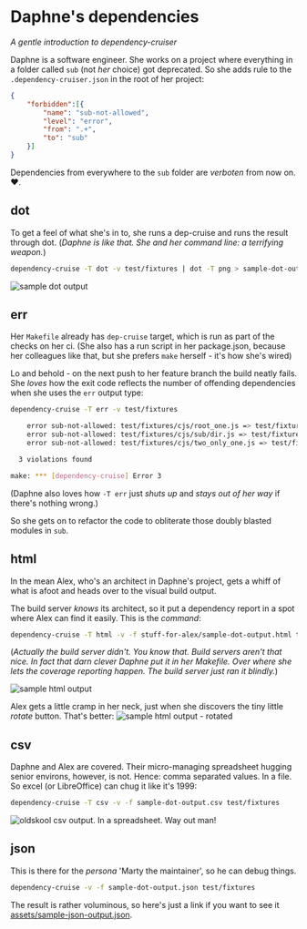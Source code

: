 # Daphne's dependencies
_A gentle introduction to dependency-cruiser_

Daphne is a software engineer. She works on a project where everything in  a
folder called `sub` (not _her_ choice) got deprecated. So she adds rule to
the `.dependency-cruiser.json` in the root of her project:

```json
{
    "forbidden":[{
        "name": "sub-not-allowed",
        "level": "error",
        "from": ".+",
        "to": "sub"
    }]
}
```
Dependencies from everywhere to the `sub` folder are _verboten_ from now on. :heart:.

## dot
To get a feel of what she's in to, she runs a dep-cruise and runs the result
through dot. (_Daphne is like that. She and her command line: a *terrifying*
weapon._)
```sh
dependency-cruise -T dot -v test/fixtures | dot -T png > sample-dot-output.png
```
![sample dot output](https://raw.githubusercontent.com/sverweij/dependency-cruiser/master/doc/assets/sample-dot-output.png)

## err
Her `Makefile` already has `dep-cruise` target, which is run as part of the
checks on her ci. (She also has a run script in her package.json, because her
colleagues like that, but she prefers `make` herself - it's how she's wired)

Lo and behold - on the next push to her feature branch the build neatly fails.
She _loves_ how the exit code reflects the number of offending dependencies when
she uses the `err` output type:
```sh
dependency-cruise -T err -v test/fixtures

    error sub-not-allowed: test/fixtures/cjs/root_one.js => test/fixtures/cjs/sub/dir.js
    error sub-not-allowed: test/fixtures/cjs/sub/dir.js => test/fixtures/cjs/sub/depindir.js
    error sub-not-allowed: test/fixtures/cjs/two_only_one.js => test/fixtures/cjs/sub/dir.js

  3 violations found

make: *** [dependency-cruise] Error 3
```
(Daphne also loves how `-T err` just _shuts up_ and _stays out of her way_
if there's nothing wrong.)

So she gets on to refactor the code to obliterate those doubly blasted
modules in `sub`.

## html
In the mean Alex, who's an architect in Daphne's project, gets a whiff of what
is afoot and heads over to the visual build output.

The build server _knows_ its architect, so it put a dependency report in a spot
where Alex can find it easily. This is the _command_:
```sh
dependency-cruise -T html -v -f stuff-for-alex/sample-dot-output.html test/fixtures
```

(_Actually the  build server didn't. You know that. Build servers aren't that
nice. In fact that darn clever Daphne put it in her Makefile. Over where she
lets the coverage reporting happen. The build server just ran it blindly._)

![sample html output](https://raw.githubusercontent.com/sverweij/dependency-cruiser/master/doc/assets/sample-html-output.png)

Alex gets a little cramp in her neck, just when she discovers
the tiny little _rotate_ button. That's better:
![sample html output - rotated](https://raw.githubusercontent.com/sverweij/dependency-cruiser/master/doc/assets/sample-html-rotated-output.png)

## csv
Daphne and Alex are covered. Their micro-managing spreadsheet hugging senior
environs, however, is not. Hence: comma separated values. In a file. So excel
(or LibreOffice) can chug it like it's 1999:

```sh
dependency-cruise -T csv -v -f sample-dot-output.csv test/fixtures
```
![oldskool csv output. In a spreadsheet. Way out man!](https://raw.githubusercontent.com/sverweij/dependency-cruiser/master/doc/assets/sample-csv-output.png)

## json
This is there for the _persona_ 'Marty the maintainer', so he can debug things.
```sh
dependency-cruise -v -f sample-dot-output.json test/fixtures
```
The result is rather voluminous, so here's just a link if you want to see it
[assets/sample-json-output.json](https://raw.githubusercontent.com/sverweij/dependency-cruiser/master/doc/assets/sample-json-output.json).
